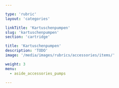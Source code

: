 ```yaml
---

type: 'rubric'
layout: 'categories'

linkTitle: 'Kartuschenpumpen'
slug: 'kartuschenpumpen'
section: 'cartridge'

title: 'Kartuschenpumpen'
description: 'TODO'
image: '/media/images/rubrics/accessories/items/'

weight: 3
menu:
  - aside_accessories_pumps

---
```


